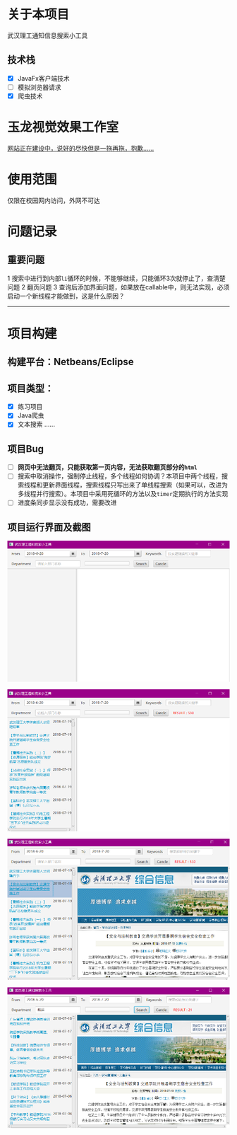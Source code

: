 
# 关于本项目
武汉理工通知信息搜索小工具

## 技术栈
- [X] JavaFx客户端技术
- [ ] 模拟浏览器请求
- [X] 爬虫技术

# 玉龙视觉效果工作室
[网站正在建设中，说好的尽快但是一拖再拖，抱歉......](https://naveron.github.io/)

# 使用范围
仅限在校园网内访问，外网不可达

# 问题记录

## 重要问题

1 搜索中进行到内部`li`循环的时候，不能够继续，只能循环3次就停止了，查清楚问题
2 翻页问题
3 查询后添加界面问题，如果放在callable中，则无法实现，必须启动一个新线程才能做到，这是什么原因？

---

# 项目构建

## 构建平台：Netbeans/Eclipse 

## 项目类型：

- [X] 练习项目
- [X] Java爬虫
- [X] 文本搜索
......

## 项目Bug

- [ ] **网页中无法翻页，只能获取第一页内容，无法获取翻页部分的`html`**  
- [ ] 搜索中取消操作，强制停止线程，多个线程如何协调？本项目中两个线程，搜索线程和更新界面线程，搜索线程只写出来了单线程搜索（如果可以，改进为多线程并行搜索）。本项目中采用死循环的方法以及`timer`定期执行的方法实现  
- [ ] 进度条同步显示没有成功，需要改进  

## 项目运行界面及截图

![主界面](pics/crawler_main.png)

![无关键字搜索](pics/crawler_search.png)

![搜索结果](pics/crawler_result.png)

![有关键字搜索](pics/crawler_special.png)





